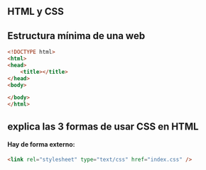 ## HTML y CSS
## Estructura mínima de una web
```html
<!DOCTYPE html>
<html>
<head>
	<title></title>
</head>
<body>

</body>
</html>

```
## explica las 3 formas de usar CSS en HTML
#### Hay de forma externo:
```html
<link rel="stylesheet" type="text/css" href="index.css" />
```
